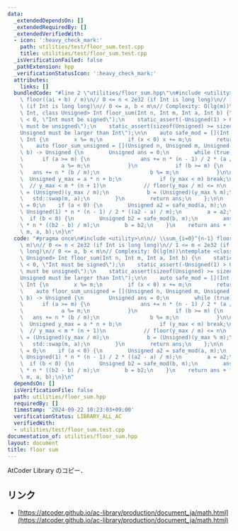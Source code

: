 ```yaml
---
data:
  _extendedDependsOn: []
  _extendedRequiredBy: []
  _extendedVerifiedWith:
  - icon: ':heavy_check_mark:'
    path: utilities/test/floor_sum.test.cpp
    title: utilities/test/floor_sum.test.cpp
  _isVerificationFailed: false
  _pathExtension: hpp
  _verificationStatusIcon: ':heavy_check_mark:'
  attributes:
    links: []
  bundledCode: "#line 2 \"utilities/floor_sum.hpp\"\n#include <utility>\n\n// \\sum_{i=0}^{n-1}\
    \ floor((ai + b) / m)\n// 0 <= n < 2e32 (if Int is long long)\n// 1 <= m < 2e32\
    \ (if Int is long long)\n// 0 <= a, b < m\n// Complexity: O(lg(m))\ntemplate <class\
    \ Int, class Unsigned> Int floor_sum(Int n, Int m, Int a, Int b) {\n    static_assert(-Int(1)\
    \ < 0, \"Int must be signed\");\n    static_assert(-Unsigned(1) > 0, \"Unsigned\
    \ must be unsigned\");\n    static_assert(sizeof(Unsigned) >= sizeof(Int), \"\
    Unsigned must be larger than Int\");\n\n    auto safe_mod = [](Int x, Int m) ->\
    \ Int {\n        x %= m;\n        if (x < 0) x += m;\n        return x;\n    };\n\
    \    auto floor_sum_unsigned = [](Unsigned n, Unsigned m, Unsigned a, Unsigned\
    \ b) -> Unsigned {\n        Unsigned ans = 0;\n        while (true) {\n      \
    \      if (a >= m) {\n                ans += n * (n - 1) / 2 * (a / m);\n    \
    \            a %= m;\n            }\n            if (b >= m) {\n             \
    \   ans += n * (b / m);\n                b %= m;\n            }\n\n          \
    \  Unsigned y_max = a * n + b;\n            if (y_max < m) break;\n          \
    \  // y_max < m * (n + 1)\n            // floor(y_max / m) <= n\n            n\
    \ = (Unsigned)(y_max / m);\n            b = (Unsigned)(y_max % m);\n         \
    \   std::swap(m, a);\n        }\n        return ans;\n    };\n\n    Unsigned ans\
    \ = 0;\n    if (a < 0) {\n        Unsigned a2 = safe_mod(a, m);\n        ans -=\
    \ Unsigned(1) * n * (n - 1) / 2 * ((a2 - a) / m);\n        a = a2;\n    }\n  \
    \  if (b < 0) {\n        Unsigned b2 = safe_mod(b, m);\n        ans -= Unsigned(1)\
    \ * n * ((b2 - b) / m);\n        b = b2;\n    }\n    return ans + floor_sum_unsigned(n,\
    \ m, a, b);\n}\n"
  code: "#pragma once\n#include <utility>\n\n// \\sum_{i=0}^{n-1} floor((ai + b) /\
    \ m)\n// 0 <= n < 2e32 (if Int is long long)\n// 1 <= m < 2e32 (if Int is long\
    \ long)\n// 0 <= a, b < m\n// Complexity: O(lg(m))\ntemplate <class Int, class\
    \ Unsigned> Int floor_sum(Int n, Int m, Int a, Int b) {\n    static_assert(-Int(1)\
    \ < 0, \"Int must be signed\");\n    static_assert(-Unsigned(1) > 0, \"Unsigned\
    \ must be unsigned\");\n    static_assert(sizeof(Unsigned) >= sizeof(Int), \"\
    Unsigned must be larger than Int\");\n\n    auto safe_mod = [](Int x, Int m) ->\
    \ Int {\n        x %= m;\n        if (x < 0) x += m;\n        return x;\n    };\n\
    \    auto floor_sum_unsigned = [](Unsigned n, Unsigned m, Unsigned a, Unsigned\
    \ b) -> Unsigned {\n        Unsigned ans = 0;\n        while (true) {\n      \
    \      if (a >= m) {\n                ans += n * (n - 1) / 2 * (a / m);\n    \
    \            a %= m;\n            }\n            if (b >= m) {\n             \
    \   ans += n * (b / m);\n                b %= m;\n            }\n\n          \
    \  Unsigned y_max = a * n + b;\n            if (y_max < m) break;\n          \
    \  // y_max < m * (n + 1)\n            // floor(y_max / m) <= n\n            n\
    \ = (Unsigned)(y_max / m);\n            b = (Unsigned)(y_max % m);\n         \
    \   std::swap(m, a);\n        }\n        return ans;\n    };\n\n    Unsigned ans\
    \ = 0;\n    if (a < 0) {\n        Unsigned a2 = safe_mod(a, m);\n        ans -=\
    \ Unsigned(1) * n * (n - 1) / 2 * ((a2 - a) / m);\n        a = a2;\n    }\n  \
    \  if (b < 0) {\n        Unsigned b2 = safe_mod(b, m);\n        ans -= Unsigned(1)\
    \ * n * ((b2 - b) / m);\n        b = b2;\n    }\n    return ans + floor_sum_unsigned(n,\
    \ m, a, b);\n}\n"
  dependsOn: []
  isVerificationFile: false
  path: utilities/floor_sum.hpp
  requiredBy: []
  timestamp: '2024-09-22 10:23:03+09:00'
  verificationStatus: LIBRARY_ALL_AC
  verifiedWith:
  - utilities/test/floor_sum.test.cpp
documentation_of: utilities/floor_sum.hpp
layout: document
title: floor sum
---
```


AtCoder Library のコピー．

## リンク

- [https://atcoder.github.io/ac-library/production/document_ja/math.html](https://atcoder.github.io/ac-library/production/document_ja/math.html)
